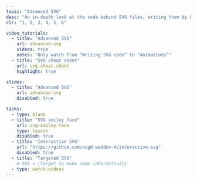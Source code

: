 ```yaml
---
topic: "Advanced SVG"
desc: "An in-depth look at the code behind SVG files, writing them by hand, and adding effects to them."
clr: "1, 2, 3, 4, 5, 6"

video_tutorials:
  - title: "Advanced SVG"
    url: advanced-svg
    videos: true
    notes: "Only watch from “Writing SVG code” to “Animations”"
  - title: "SVG cheat sheet"
    url: svg-cheat-sheet
    highlight: true

slides:
  - title: "Advanced SVG"
    url: advanced-svg
    disabled: true

tasks:
  - type: blank
  - title: "SVG smiley face"
    url: svg-smiley-face
    type: lesson
    disabled: true
  - title: "Interactive SVG"
    url: "https://github.com/acgd-webdev-4/interactive-svg"
    disabled: true
  - title: "Targeted SVG"
    # SVG + :target to make some interactivity
  - type: watch-videos
---
```

